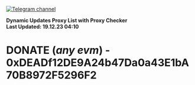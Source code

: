 [![Telegram channel](https://img.shields.io/endpoint?url=https://runkit.io/damiankrawczyk/telegram-badge/branches/master?url=https://t.me/n4z4v0d)](https://t.me/n4z4v0d) 

**Dynamic Updates Proxy List with Proxy Checker**  
**Last Updated: 19.12.23 04:10**

# DONATE (_any evm_) - 0xDEADf12DE9A24b47Da0a43E1bA70B8972F5296F2
